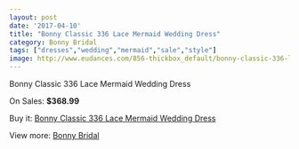 ```yaml
---
layout: post
date: '2017-04-10'
title: "Bonny Classic 336 Lace Mermaid Wedding Dress"
category: Bonny Bridal
tags: ["dresses","wedding","mermaid","sale","style"]
image: http://www.eudances.com/856-thickbox_default/bonny-classic-336-lace-mermaid-wedding-dress.jpg
---
```

Bonny Classic 336 Lace Mermaid Wedding Dress

On Sales: **$368.99**
<a href="https://www.eudances.com/en/bonny-bridal/294-bonny-classic-336-lace-mermaid-wedding-dress.html"><amp-img layout="responsive" width="600" height="600" src="//www.eudances.com/856-thickbox_default/bonny-classic-336-lace-mermaid-wedding-dress.jpg" alt="Bonny Classic 336 Lace Mermaid Wedding Dress 0" /></a>
<a href="https://www.eudances.com/en/bonny-bridal/294-bonny-classic-336-lace-mermaid-wedding-dress.html"><amp-img layout="responsive" width="600" height="600" src="//www.eudances.com/857-thickbox_default/bonny-classic-336-lace-mermaid-wedding-dress.jpg" alt="Bonny Classic 336 Lace Mermaid Wedding Dress 1" /></a>

Buy it: [Bonny Classic 336 Lace Mermaid Wedding Dress](https://www.eudances.com/en/bonny-bridal/294-bonny-classic-336-lace-mermaid-wedding-dress.html "Bonny Classic 336 Lace Mermaid Wedding Dress")

View more: [Bonny Bridal](https://www.eudances.com/en/3-bonny-bridal "Bonny Bridal")